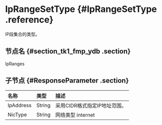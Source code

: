 # IpRangeSetType {#IpRangeSetType .reference}

IP段集合的类型。

## 节点名 {#section_tk1_fmp_ydb .section}

IpRanges

## 子节点 {#ResponseParameter .section}

|名称|类型|描述|
|:-|:-|:-|
|IpAddress|String|采用CIDR格式指定IP地址范围。|
|NicType|String|网络类型 internet | intranet的一种|

